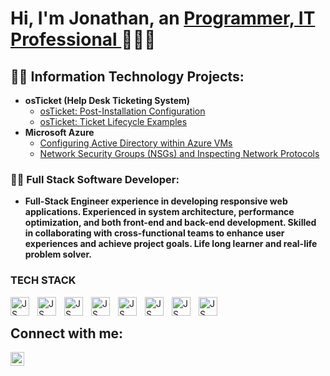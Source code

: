 <h1>Hi, I'm Jonathan, an <a href="https://www.linkedin.com/in/jonathan-villegas-22344a302/"> Programmer, IT Professional </a>🚀🚀🚀</h1>

<h2>👨‍💻 Information Technology Projects:</h2>

- <b>osTicket (Help Desk Ticketing System)</b>
  - [osTicket: Post-Installation Configuration](https://github.com/codyyjxn/post-install-config)
  - [osTicket: Ticket Lifecycle Examples](https://github.com/codyyjxn/ticket-lifecycle)
- <b>Microsoft Azure</b>
  - [Configuring Active Directory within Azure VMs](https://github.com/codyyjxn/configure-ad)
  - [Network Security Groups (NSGs) and Inspecting Network Protocols](https://github.com/codyyjxn/azure-network-protocols)
 

<h3>👨‍💻 Full Stack Software Developer:</h3>

- <b>Full-Stack Engineer experience in developing responsive web applications. Experienced in system architecture, performance optimization, and both front-end and back-end development. Skilled in collaborating with cross-functional teams to enhance user experiences and achieve project goals. Life long learner and real-life problem solver. </b>

### TECH STACK 

<img align= "left" alt ="JS" width="30px" style= "padding-right:10px" src="https://cdn.jsdelivr.net/gh/devicons/devicon@latest/icons/javascript/javascript-plain.svg" />
<img align= "left" alt ="JS" width="30px" style= "padding-right:10px" src="https://cdn.jsdelivr.net/gh/devicons/devicon@latest/icons/postgresql/postgresql-plain.svg" />
<img align= "left" alt ="JS" width="30px" style= "padding-right:10px" src="https://cdn.jsdelivr.net/gh/devicons/devicon@latest/icons/typescript/typescript-plain.svg"/>
<img align= "left" alt ="JS" width="30px" style= "padding-right:10px" src="https://cdn.jsdelivr.net/gh/devicons/devicon@latest/icons/react/react-original.svg"/>
<img align= "left" alt ="JS" width="30px" style= "padding-right:10px" src="https://cdn.jsdelivr.net/gh/devicons/devicon@latest/icons/tailwindcss/tailwindcss-original-wordmark.svg"/>
<img align= "left" alt ="JS" width="30px" style= "padding-right:10px" src="https://cdn.jsdelivr.net/gh/devicons/devicon@latest/icons/git/git-original.svg"/>
<img align= "left" alt ="JS" width="30px" style= "padding-right:10px" src="https://cdn.jsdelivr.net/gh/devicons/devicon@latest/icons/redux/redux-original.svg"/>
<img align= "left" alt ="JS" width="30px" style= "padding-right:10px" src="https://cdn.jsdelivr.net/gh/devicons/devicon@latest/icons/firebase/firebase-original.svg"/>
<br/>


<h2>Connect with me:</h2>

[<img align="left" alt="Josh | LinkedIn" width="22px" src="https://cdn.jsdelivr.net/npm/simple-icons@v3/icons/linkedin.svg" />][linkedin]



[linkedin]: https://www.linkedin.com/in/jonathan-villegas-22344a302/
